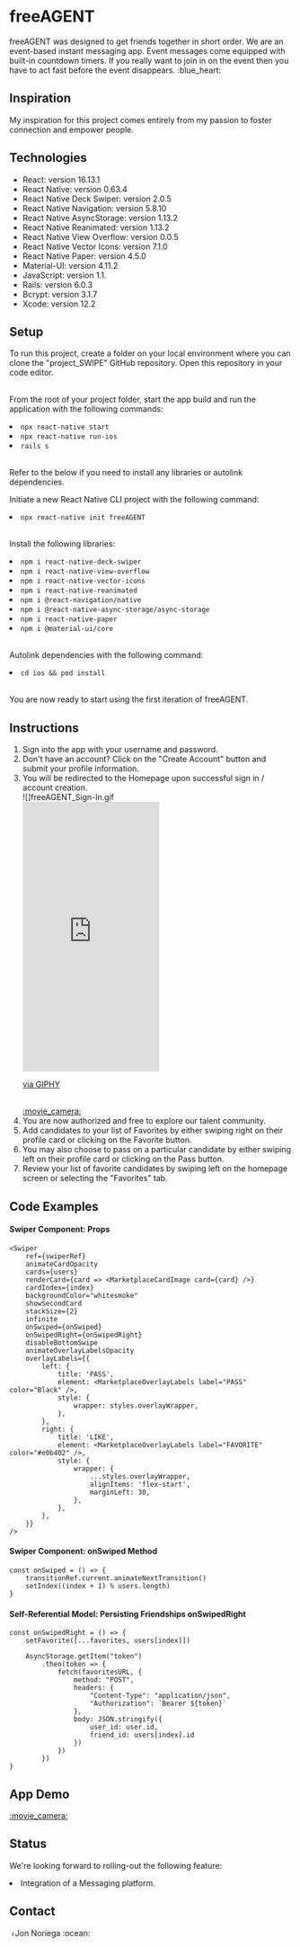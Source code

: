<h1>freeAGENT</h1>
freeAGENT was designed to get friends together in short order. We are an event-based instant messaging app. Event messages come equipped with built-in countdown timers. If you really want to join in on the event then you have to act fast before the event disappears.
:blue_heart:

<h2>Inspiration</h2>

<p>
My inspiration for this project comes entirely from my passion to foster connection and empower people.
</p>

<h2>Technologies</h2>

<ul>
 <li>React: version 16.13.1</li>
 <li>React Native: version 0.63.4</li>
 <li>React Native Deck Swiper: version 2.0.5</li>
 <li>React Native Navigation: version 5.8.10</li>
 <li>React Native AsyncStorage: version 1.13.2</li>
 <li>React Native Reanimated: version 1.13.2</li>
 <li>React Native View Overflow: version 0.0.5</li>
 <li>React Native Vector Icons: version 7.1.0</li>
 <li>React Native Paper: version 4.5.0</li>
 <li>Material-UI: version 4.11.2</li>
 <li>JavaScript: version 1.1.</li>
 <li>Rails: version 6.0.3</li>
 <li>Bcrypt: version 3.1.7</li>
 <li>Xcode: version 12.2</li>
</ul>

<h2>Setup</h2>
To run this project, create a folder on your local environment where you can clone the "project_SWIPE" GitHub repository. Open this repository in your code editor.<br><br>

From the root of your project folder, start the app build and run the application with the following commands:<br>
<li><code>npx react-native start</code></li>
<li><code>npx react-native run-ios</code></li>
<li><code>rails s</code></li><br>

Refer to the below if you need to install any libraries or autolink dependencies.<br>

Initiate a new React Native CLI project with the following command:<br>
<li><code>npx react-native init freeAGENT</code></li><br>

Install the following libraries:<br>
<li><code>npm i react-native-deck-swiper</code></li>
<li><code>npm i react-native-view-overflow</code></li>
<li><code>npm i react-native-vector-icons</code></li>
<li><code>npm i react-native-reanimated</code></li>
<li><code>npm i @react-navigation/native</code></li>
<li><code>npm i @react-native-async-storage/async-storage</code></li>
<li><code>npm i react-native-paper</code></li>
<li><code>npm i @material-ui/core</code></li><br>

Autolink dependencies with the following command:<br>
<li><code>cd ios && pod install</code></li><br>

You are now ready to start using the first iteration of freeAGENT.<br>

<h2>Instructions</h2>
<ol>
 <li>Sign into the app with your username and password.</li>
 <li>Don't have an account? Click on the "Create Account" button and submit your profile information.</li>
 <li>You will be redirected to the Homepage upon successful sign in / account creation.</li>
 ![]freeAGENT_Sign-In.gif<br>
 <iframe src="https://giphy.com/embed/s378Okmk3MEZSAe6y6" width="243" height="480" frameBorder="0" class="giphy-embed" allowFullScreen></iframe><p><a href="https://giphy.com/gifs/s378Okmk3MEZSAe6y6">via GIPHY</a></p><br>
 <a href="https://media.giphy.com/media/s378Okmk3MEZSAe6y6/giphy.gif">:movie_camera:</a><br>
 <li>You are now authorized and free to explore our talent community.</li>
 <li>Add candidates to your list of Favorites by either swiping right on their profile card or clicking on the Favorite button.</li>
 <li>You may also choose to pass on a particular candidate by either swiping left on their profile card or clicking on the Pass button.</li>
 <li>Review your list of favorite candidates by swiping left on the homepage screen or selecting the "Favorites" tab.</li>
</ol>

<h2>Code Examples</h2>

<h4>Swiper Component: Props</h4>

```
<Swiper
    ref={swiperRef}
    animateCardOpacity
    cards={users}
    renderCard={card => <MarketplaceCardImage card={card} />}
    cardIndex={index}
    backgroundColor="whitesmoke"
    showSecondCard
    stackSize={2}
    infinite
    onSwiped={onSwiped}
    onSwipedRight={onSwipedRight}
    disableBottomSwipe
    animateOverlayLabelsOpacity
    overlayLabels={{
        left: {
            title: 'PASS',
            element: <MarketplaceOverlayLabels label="PASS" color="Black" />,
            style: {
                wrapper: styles.overlayWrapper,
            },
        },
        right: {
            title: 'LIKE',
            element: <MarketplaceOverlayLabels label="FAVORITE" color="#e0b402" />,
            style: {
                wrapper: {
                    ...styles.overlayWrapper,
                    alignItems: 'flex-start',
                    marginLeft: 30,
                },
            },
        },
    }}
/>
```

<h4>Swiper Component: onSwiped Method</h4>

```
const onSwiped = () => {
    transitionRef.current.animateNextTransition()
    setIndex((index + 1) % users.length)
}
```

<h4>Self-Referential Model: Persisting Friendships onSwipedRight</h4>

```
const onSwipedRight = () => {
    setFavorite([...favorites, users[index]])

    AsyncStorage.getItem("token")
        .then(token => {
            fetch(favoritesURL, {
                method: "POST",
                headers: {
                    "Content-Type": "application/json",
                    "Authorization": `Bearer ${token}`
                },
                body: JSON.stringify({
                    user_id: user.id,
                    friend_id: users[index].id
                })
            })
        })
}
```

<h2>App Demo</h2>
<a href="https://www.loom.com/share/7b00d48371ed42f1b62987de33b3f34b?sharedAppSource=personal_library">:movie_camera:</a>

<h2>Status</h2>

We're looking forward to rolling-out the following feature:
<li>Integration of a Messaging platform.</li>

<h2>Contact</h2>
<a href="https://www.linkedin.com/in/jonathannoriega/"><img src="https://user-images.githubusercontent.com/68958970/94946276-dc7b8a00-04a9-11eb-9431-366689b9fa06.png" alt="Jon Noriega" style="width:10px;height:10px;"></a>Jon Noriega :ocean:<br>

